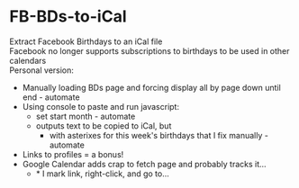 # FB-BDs-to-iCal
Extract Facebook Birthdays to an iCal file  
Facebook no longer supports subscriptions to birthdays to be used in other calendars  
Personal version:  
- Manually loading BDs page and forcing display all by page down until end - automate  
- Using console to paste and run javascript:  
  - set start month - automate  
  - outputs text to be copied to iCal, but  
    - with asterixes for this week's birthdays that I fix manually - automate  
- Links to profiles = a bonus!  
- Google Calendar adds crap to fetch page and probably tracks it...  
  - \* I mark link, right-click, and go to...  
